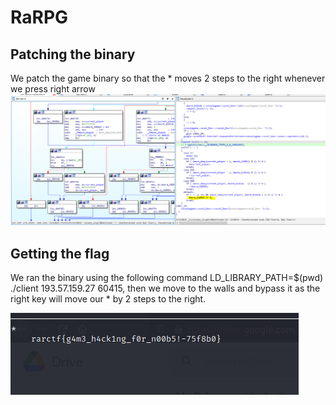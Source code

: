 # RaRPG

## Patching the binary
We patch the game binary so that the * moves 2 steps to the right whenever we press right arrow
![patch](patch.PNG)

## Getting the flag
We ran the binary using the following command LD_LIBRARY_PATH=$(pwd) ./client 193.57.159.27 60415,
then we move to the walls and bypass it as the right key will move our * by 2 steps to the right.

![flag](flag.PNG)
